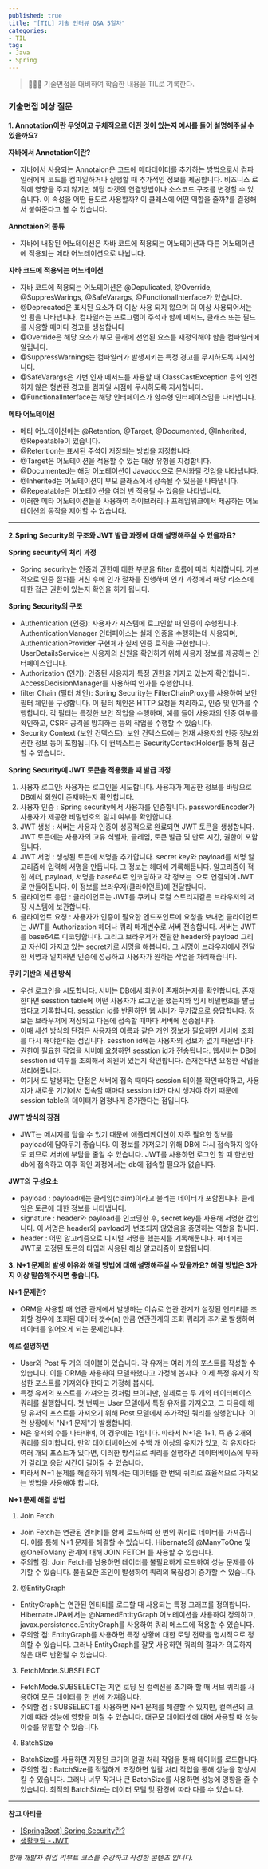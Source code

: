 ```yaml
---
published: true
title: "[TIL] 기술 인터뷰 Q&A 5일차"
categories: 
- TIL
tag:
- Java
- Spring
---
```

> 👩🏻‍💻 기술면접을 대비하여 학습한 내용을 TIL로 기록한다.

### 기술면접 예상 질문
**1. Annotation이란 무엇이고 구체적으로 어떤 것이 있는지 예시를 들어 설명해주실 수 있을까요?**

**자바에서 Annotation이란?**
* 자바에서 사용되는 Annotaion은 코드에 메타데이터를 추가하는 방법으로서 컴파일러에게 코드를 컴파일하거나 실행할 때 추가적인 정보를 제공합니다. 
비즈니스 로직에 영향을 주지 않지만 해당 타켓의 연결방법이나 소스코드 구조를 변경할 수 있습니다. 이 속성을 어떤 용도로 사용할까? 이 클래스에 어떤 역할을 줄까?를 결정해서 붙여준다고 볼 수 있습니다.

**Annotaion의 종류**
* 자바에 내장된 어노테이션은 자바 코드에 적용되는 어노테이션과 다른 어노테이션에 적용되는 메타 어노테이션으로 나뉩니다.

**자바 코드에 적용되는 어노테이션**
* 자바 코드에 적용되는 어노테이션은 @Depulicated, @Override, @SuppresWarings, @SafeVarargs, @FunctionalInterface가 있습니다.
* @Deprecated은 표시된 요소가 더 이상 사용 되지 않으며 더 이상 사용되어서는 안 됨을 나타냅니다. 컴파일러는 프로그램이 주석과 함께 메서드, 클래스 또는 필드를 사용할 때마다 경고를 생성합니다
* @Override은 해당 요소가 부모 클래에 선언된 요소를 재정의해야 함을 컴파일러에 알립니다.
* @SuppressWarnings는 컴파일러가 발생시키는 특정 경고를 무시하도록 지시합니다.
* @SafeVarargs은 가변 인자 메서드를 사용할 때 ClassCastException 등의 안전하지 않은 형변환 경고를 컴파일 시점에 무시하도록 지시합니다.
* @FunctionalInterface는 해당 인터페이스가 함수형 인터페이스임을 나타냅니다.

**메타 어노테이션**
* 메타 어노테이션에는 @Retention, @Target, @Documented, @Inherited, @Repeatable이 있습니다.
* @Retention는 표시된 주석이 저장되는 방법을 지정합니다.
* @Target은 어노테이션을 적용할 수 있는 대상 유형을 지정합니다.
* @Documented는 해당 어노테이션이 Javadoc으로 문서화될 것임을 나타냅니다.
* @Inherited는 어노테이션이 부모 클래스에서 상속될 수 있음을 나타냅니다.
* @Repeatable은 어노테이션을 여러 번 적용될 수 있음을 나타냅니다.
* 이러한 메타 어노테이션들을 사용하여 라이브러리나 프레임워크에서 제공하는 어노테이션의 동작을 제어할 수 있습니다.

---

**2.Spring Security의 구조와 JWT 발급 과정에 대해 설명해주실 수 있을까요?**

**Spring security의 처리 과정**
* Spring security는 인증과 권한에 대한 부분을 filter 흐름에 따라 처리합니다. 기본적으로 인증 절차를 거친 후에 인가 절차를 진행하며 인가 과정에서 해당 리소스에 대한 접근 권한이 있는지 확인을 하게 됩니다.

**Spring Security의 구조**
* Authentication (인증): 사용자가 시스템에 로그인할 때 인증이 수행됩니다. AuthenticationManager 인터페이스는 실제 인증을 수행하는데 사용되며, AuthenticationProvider 구현체가 실제 인증 로직을 구현합니다. UserDetailsService는 사용자의 신원을 확인하기 위해 사용자 정보를 제공하는 인터페이스입니다.
* Authorization (인가): 인증된 사용자가 특정 권한을 가지고 있는지 확인합니다. AccessDecisionManager를 사용하여 인가를 수행합니다.
* filter Chain (필터 체인): Spring Security는 FilterChainProxy를 사용하여 보안 필터 체인을 구성합니다. 이 필터 체인은 HTTP 요청을 처리하고, 인증 및 인가를 수행합니다. 각 필터는 특정한 보안 작업을 수행하며, 예를 들어 사용자의 인증 여부를 확인하고, CSRF 공격을 방지하는 등의 작업을 수행할 수 있습니다.
* Security Context (보안 컨텍스트): 보안 컨텍스트에는 현재 사용자의 인증 정보와 권한 정보 등이 포함됩니다. 이 컨텍스트는 SecurityContextHolder를 통해 접근할 수 있습니다.

**Spring Security에 JWT 토큰을 적용했을 때 발급 과정**
1. 사용자 로그인: 사용자는 로그인을 시도합니다. 사용자가 제공한 정보를 바탕으로 DB에서 회원이 존재하는지 확인합니다.
2. 사용자 인증 : Spring security에서 사용자를 인증합니다. passwordEncoder가 사용자가 제공한 비밀번호의 일치 여부를 확인합니다.
3. JWT 생성 : 서버는 사용자 인증이 성공적으로 완료되면 JWT 토큰을 생성합니다. JWT 토큰에는 사용자의 고유 식별자, 클레임, 토큰 발급 및 만료 시간, 권한이 포함됩니다.
4. JWT 서명 : 생성된 토큰에 서명을 추가합니다. secret key와 payload를 서명 알고리즘에 입력해 서명을 만듭니다.  그 정보는 헤더에 기록해둡니다. 알고리즘이 적힌 헤더, payload, 서명을 base64로 인코딩하고 각 정보는 .으로 연결되어 JWT로 만들어집니다. 이 정보를 브라우저(클라이언트)에 전달합니다.
5. 클라이언트 응답 : 클라이언트는 JWT를 쿠키나 로컬 스토리지같은 브라우저의 저장 시스템에 보관합니다.
6. 클라이언트 요청 : 사용자가 인증이 필요한 엔드포인트에 요청을 보내면 클라이언트는 JWT를 Authorization 헤더나 쿼리 매개변수로 서버 전송합니다. 서버는 JWT를 base64로 디코딩합니다. 그리고 브라우저가 전달한 header와 payload 그리고 자신이 가지고 있는 secret키로 서명을 해봅니다. 그 서명이 브라우저에서 전달한 서명과 일치하면 인증에 성공하고 사용자가 원하는 작업을 처리해줍니다.

**쿠키 기반의 세션 방식**
* 우선 로그인을 시도합니다. 서버는 DB에서 회원이 존재하는지를 확인합니다. 존재한다면 sesstion table에 어떤 사용자가 로그인을 했는지와 임시 비밀번호를 발급했다고 기록합니다. sesstion id를 반환하면 웹 서버가 쿠키값으로 응답합니다. 정보는 브라우저에 저장되고 다음에 접속할 때마다 서버에 전송됩니다. 
* 이때 세션 방식의 단점은 사용자의 이름과 같은 개인 정보가 필요하면 서버에 조회를 다시 해야한다는 점입니다. sesstion id에는 사용자의 정보가 없기 때문입니다. 
* 권한이 필요한 작업을 서버에 요청하면  sesstion id가 전송됩니다. 웹서버는 DB에 sesstion id 여부를 조회해서 회원이 있는지 확인합니다. 존재한다면 요청한 작업을 처리해줍니다. 
* 여기서 또 발생하는 단점은 서버에 접속 때마다 session 테이블 확인해야하고, 사용자가 새로운 기기에서 접속할 때마다 session id가 다시 생겨야 하기 때문에 session table의 데이터가 엄청나게 증가한다는 점입니다.

**JWT 방식의 장점**
* JWT는 메시지를 담을 수 있기 때문에 애플리케이션이 자주 필요한 정보를 payload에 담아두기 좋습니다. 이 정보를 가져오기 위해 DB에 다시 접속하지 않아도 되므로 서버에 부담을 줄일 수 있습니다. JWT를 사용하면 로그인 할 때 한번만 db에 접속하고 이후 확인 과정에서는 db에 접속할 필요가 없습니다.

**JWT의 구성요소**
* payload : payload에는 클레임(claim)이라고 불리는 데이터가 포함됩니다. 클레임은 토큰에 대한 정보를 나타냅니다.
* signature : header와 payload를 인코딩한 후, secret key를 사용해 서명한 값입니다.  이 서명은 header와 payload가 변조되지 않았음을 증명하는 역할을 합니다.
* header : 어떤 알고리즘으로 디지털 서명을 했는지를 기록해둡니다. 헤더에는 JWT로 고정된 토큰의 타입과 사용된 해싱 알고리즘이 포함됩니다.

**3. N+1 문제의 발생 이유와 해결 방법에 대해 설명해주실 수 있을까요? 해결 방법은 3가지 이상 말씀해주시면 좋습니다.**

**N+1 문제란?**
* ORM을 사용할 때 연관 관계에서 발생하는 이슈로 연관 관계가 설정된 엔티티를 조회할 경우에 조회된 데이터 갯수(n) 만큼 연관관계의 조회 쿼리가 추가로 발생하여 데이터를 읽어오게 되는 문제입니다.

**예로 설명하면**
* User와 Post 두 개의 테이블이 있습니다. 각 유저는 여러 개의 포스트를 작성할 수 있습니다. 이를 ORM을 사용하여 모델화했다고 가정해 봅시다. 이제 특정 유저가 작성한 포스트를 가져와야 한다고 가정해 봅시다. 
* 특정 유저의 포스트를 가져오는 것처럼 보이지만, 실제로는 두 개의 데이터베이스 쿼리를 실행합니다. 첫 번째는 User 모델에서 특정 유저를 가져오고, 그 다음에 해당 유저의 포스트를 가져오기 위해 Post 모델에서 추가적인 쿼리를 실행합니다. 이런 상황에서 "N+1 문제"가 발생합니다. 
* N은 유저의 수를 나타내며, 이 경우에는 1입니다. 따라서 N+1은 1+1, 즉 총 2개의 쿼리를 의미합니다. 만약 데이터베이스에 수백 개 이상의 유저가 있고, 각 유저마다 여러 개의 포스트가 있다면, 이러한 방식으로 쿼리를 실행하면 데이터베이스에 부하가 걸리고 응답 시간이 길어질 수 있습니다.  
* 따라서 N+1 문제를 해결하기 위해서는 데이터를 한 번의 쿼리로 효율적으로 가져오는 방법을 사용해야 합니다.

**N+1 문제 해결 방법**
1. Join Fetch 
* Join Fetch는 연관된 엔티티를 함께 로드하여 한 번의 쿼리로 데이터를 가져옵니다. 이를 통해 N+1 문제를 해결할 수 있습니다. Hibernate의 @ManyToOne 및 @OneToMany 관계에 대해 JOIN FETCH 를 사용할 수 있습니다.
* 주의할 점: Join Fetch를 남용하면 데이터를 불필요하게 로드하여 성능 문제를 야기할 수 있습니다. 불필요한 조인이 발생하여 쿼리의 복잡성이 증가할 수 있습니다.
2. @EntityGraph 
* EntityGraph는 연관된 엔티티를 로드할 때 사용되는 특정 그래프를 정의합니다. Hibernate JPA에서는 @NamedEntityGraph 어노테이션을 사용하여 정의하고, javax.persistence.EntityGraph를 사용하여 쿼리 메소드에 적용할 수 있습니다.
* 주의할 점: EntityGraph를 사용하면 특정 상황에 대한 로딩 전략을 명시적으로 정의할 수 있습니다. 그러나 EntityGraph를 잘못 사용하면 쿼리의 결과가 의도하지 않은 대로 반환될 수 있습니다.
3. FetchMode.SUBSELECT 
* FetchMode.SUBSELECT는 지연 로딩 된 컬렉션을 초기화 할 때 서브 쿼리를 사용하여 모든 데이터를 한 번에 가져옵니다. 
* 주의할 점 : SUBSELECT를 사용하면 N+1 문제를 해결할 수 있지만, 컬렉션의 크기에 따라 성능에 영향을 미칠 수 있습니다. 대규모 데이터셋에 대해 사용할 때 성능 이슈를 유발할 수 있습니다.
4. BatchSize
* BatchSize를 사용하면 지정된 크기의 일괄 처리 작업을 통해 데이터를 로드합니다.
* 주의할 점 : BatchSize를 적절하게 조정하면 일괄 처리 작업을 통해 성능을 향상시킬 수 있습니다. 그러나 너무 작거나 큰 BatchSize를 사용하면 성능에 영향을 줄 수 있습니다. 최적의 BatchSize는 데이터 모델 및 환경에 따라 다를 수 있습니다.

---
**참고 아티클**
* [[SpringBoot] Spring Security란?](https://mangkyu.tistory.com/76)
* [생활코딩 - JWT](https://youtu.be/36lpDzQzVXs?si=W2fw2OtiZzxImxbT)

_항해 개발자 취업 리부트 코스를 수강하고 작성한 콘텐츠 입니다._
